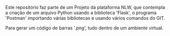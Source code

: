 Este repositório faz parte de um Projeto da plataforma NLW, que contempla a criação de um arquivo Python usando a biblioteca 'Flask', o programa 'Postman' importando várias bibliotecas e usando vários comandos do GIT.

Para gerar um código de barras '.png', tudo dentro de um ambiente virtual.
